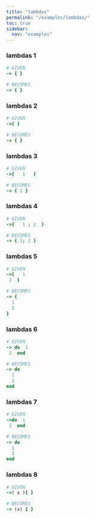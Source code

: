 ```yaml
---
title: "lambdas"
permalink: "/examples/lambdas/"
toc: true
sidebar:
  nav: "examples"
---
```


### lambdas 1
```ruby
# GIVEN
-> { }
```
```ruby
# BECOMES
-> { }
```
### lambdas 2
```ruby
# GIVEN
->{ }
```
```ruby
# BECOMES
-> { }
```
### lambdas 3
```ruby
# GIVEN
->{   1   }
```
```ruby
# BECOMES
-> { 1 }
```
### lambdas 4
```ruby
# GIVEN
->{   1 ; 2  }
```
```ruby
# BECOMES
-> { 1; 2 }
```
### lambdas 5
```ruby
# GIVEN
->{   1
 2  }
```
```ruby
# BECOMES
-> {
  1
  2
}
```
### lambdas 6
```ruby
# GIVEN
-> do  1
 2  end
```
```ruby
# BECOMES
-> do
  1
  2
end
```
### lambdas 7
```ruby
# GIVEN
->do  1
 2  end
```
```ruby
# BECOMES
-> do
  1
  2
end
```
### lambdas 8
```ruby
# GIVEN
->( x ){ }
```
```ruby
# BECOMES
-> (x) { }
```
